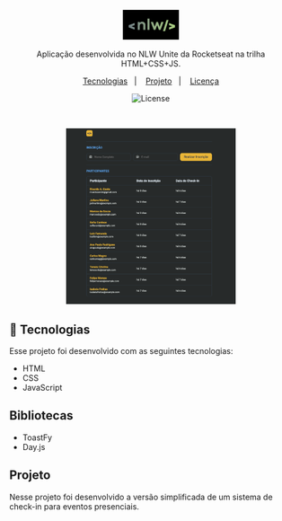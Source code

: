<p align="center">
  <img alt="Logo NLW unite - Rocketseat" src="./assets/nlw.png" width="100px" />
</p>

<p align="center">
Aplicação desenvolvida no NLW Unite da Rocketseat na trilha HTML+CSS+JS.
</p>

<p align="center">
  <a href="#-tecnologias">Tecnologias</a>&nbsp;&nbsp;&nbsp;|&nbsp;&nbsp;&nbsp;
  <a href="#-projeto">Projeto</a>&nbsp;&nbsp;&nbsp;|&nbsp;&nbsp;&nbsp;
  <a href="#memo-licença">Licença</a>
</p>

<p align="center">
  <img alt="License" src="https://img.shields.io/static/v1?label=license&message=MIT&color=68afea&labelColor=eec146">
</p>

<br>

<p align="center">
  <img alt="Preview do projeto desenvolvido." src="./assets/README.png" width="60%">
</p>


## 🚀 Tecnologias

Esse projeto foi desenvolvido com as seguintes tecnologias:

- HTML
- CSS
- JavaScript

## Bibliotecas
- ToastFy
- Day.js

## Projeto

Nesse projeto foi desenvolvido a versão simplificada de um sistema de check-in para eventos presenciais.
